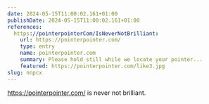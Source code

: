 ```yaml
---
date: 2024-05-15T11:00:02.161+01:00
publishDate: 2024-05-15T11:00:02.161+01:00
references:
  https://pointerpointerCom/IsNeverNotBrilliant:
    url: https://pointerpointer.com/
    type: entry
    name: pointerpointer.com
    summary: Please hold still while we locate your pointer...
    featured: https://pointerpointer.com/like3.jpg
slug: nnpcx
---
```

https://pointerpointer.com/ is never not brilliant.
